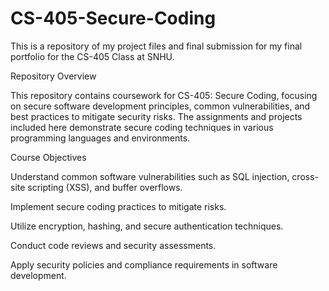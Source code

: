 # CS-405-Secure-Coding
This is a repository of my project files and final submission for my final portfolio for the CS-405 Class at SNHU.

Repository Overview

This repository contains coursework for CS-405: Secure Coding, focusing on secure software development principles, common vulnerabilities, and best practices to mitigate security risks. The assignments and projects included here demonstrate secure coding techniques in various programming languages and environments.

Course Objectives

Understand common software vulnerabilities such as SQL injection, cross-site scripting (XSS), and buffer overflows.

Implement secure coding practices to mitigate risks.

Utilize encryption, hashing, and secure authentication techniques.

Conduct code reviews and security assessments.

Apply security policies and compliance requirements in software development.
